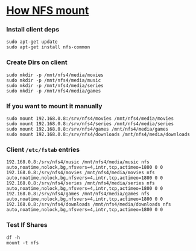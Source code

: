 
# [How NFS mount][1]


### Install client deps

    sudo apt-get update
    sudo apt-get install nfs-common


### Create Dirs on client

    sudo mkdir -p /mnt/nfs4/media/movies
    sudo mkdir -p /mnt/nfs4/media/music
    sudo mkdir -p /mnt/nfs4/media/series
    sudo mkdir -p /mnt/nfs4/media/games


### If you want to mount it manually

    sudo mount 192.168.0.8:/srv/nfs4/movies /mnt/nfs4/media/movies
    sudo mount 192.168.0.8:/srv/nfs4/series /mnt/nfs4/media/series
    sudo mount 192.168.0.8:/srv/nfs4/games /mnt/nfs4/media/games
    sudo mount 192.168.0.8:/srv/nfs4/downloads /mnt/nfs4/media/downloads


### Client `/etc/fstab` entries

    192.168.0.8:/srv/nfs4/music /mnt/nfs4/media/music nfs auto,noatime,nolock,bg,nfsvers=4,intr,tcp,actimeo=1800 0 0
    192.168.0.8:/srv/nfs4/movies /mnt/nfs4/media/movies nfs auto,noatime,nolock,bg,nfsvers=4,intr,tcp,actimeo=1800 0 0
    192.168.0.8:/srv/nfs4/series /mnt/nfs4/media/series nfs auto,noatime,nolock,bg,nfsvers=4,intr,tcp,actimeo=1800 0 0
    192.168.0.8:/srv/nfs4/games /mnt/nfs4/media/games nfs auto,noatime,nolock,bg,nfsvers=4,intr,tcp,actimeo=1800 0 0
    192.168.0.8:/srv/nfs4/downloads /mnt/nfs4/media/downloads nfs auto,noatime,nolock,bg,nfsvers=4,intr,tcp,actimeo=1800 0 0


### Test If Shares

    df -h
    mount -t nfs



[1]: https://www.howtoforge.com/how-to-configure-a-nfs-server-and-mount-nfs-shares-on-ubuntu-14.04
[1a]: https://archive.fo/pnmwj
